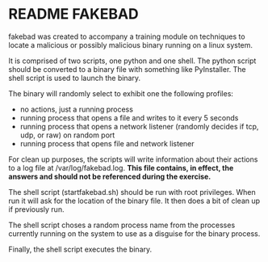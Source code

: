 # README FAKEBAD 

fakebad was created to accompany a training module on techniques to locate a malicious or possibly malicious binary running on a linux system. 

It is comprised of two scripts, one python and one shell. The python script should be converted to a binary file with something like PyInstaller.  The shell script is used to launch the binary.

The binary will randomly select to exhibit one the following profiles:
 - no actions, just a running process
 - running process that opens a file and writes to it every 5 seconds
 - running process that opens a network listener (randomly decides if tcp, udp, or raw) on random port
 - running process that opens file and network listener

For clean up purposes, the scripts will write information about their actions to a log file at /var/log/fakebad.log. **This file contains, in effect, the answers and should not be referenced during the exercise.**

The shell script (startfakebad.sh) should be run with root privileges.  When run it will ask for the location of the binary file. It then does a bit of clean up if previously run. 

The shell script choses a random process name from the processes currently running on the system to use as a disguise for the binary process.

Finally, the shell script executes the binary.
